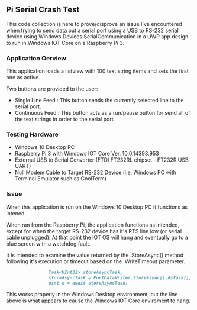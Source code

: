 ## Pi Serial Crash Test

This code collection is here to prove/disprove an issue I've encountered when trying to send data out a serial port using a USB to RS-232 serial device using Windows.Devices.SerialCommunication in a UWP app design to run in Windows IOT Core on a Raspberry Pi 3.

### Application Oerview

This application loads a listview with 100 text string items and sets the first one as active.

Two buttons are provided to the user:

- Single Line Feed : This button sends the currently selected line to the serial port.
- Continuous Feed : This button acts as a run/pause button for send all of the text strings in order to the serial port.

### Testing Hardware

- Windows 10 Desktop PC
- Raspberry Pi 3 with Windows IOT Core Ver. 10.0.14393.953
- External USB to Serial Converter (FTDI FT232RL chipset - FT232R USB UART)
- Null Modem Cable to Target RS-232 Device (i.e. Windows PC with Terminal Emulator such as CoolTerm)

### Issue

When this application is run on the Windows 10 Desktop PC it functions as intened.

When ran from the Raspberry Pi, the application functions as intended, except for when the target RS-232 device has it's RTS line low (or serial cable unplugged).  At that point the IOT OS will hang and eventually go to a blue screen with a watchdog fault.

It is intended to examine the value returned by the .StoreAsync() method following it's execution or timeout based on the .WriteTimeout parameter. 

```markdown
                Task<UInt32> storeAsyncTask;
                storeAsyncTask = PortDataWriter.StoreAsync().AsTask();    //<----This is where it hangs in IOT Core
                uint x = await storeAsyncTask;
```

This works properly in the Windows Desktop environment, but the line above is what appears to cause the Windows IOT Core enviroment to hang.
